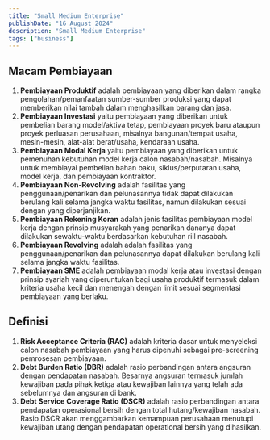 ```yaml
---
title: "Small Medium Enterprise"
publishDate: "16 August 2024"
description: "Small Medium Enterprise"
tags: ["business"]
---
```


## Macam Pembiayaan

1. **Pembiayaan Produktif** adalah pembiayaan yang diberikan dalam rangka pengolahan/pemanfaatan sumber-sumber produksi yang dapat memberikan nilai tambah dalam menghasilkan barang dan jasa.
2. **Pembiayaan Investasi** yaitu pembiayaan yang diberikan untuk pembelian barang model/aktiva tetap, pembiayaan proyek baru ataupun proyek perluasan perusahaan, misalnya bangunan/tempat usaha, mesin-mesin, alat-alat berat/usaha, kendaraan usaha.
3. **Pembiayaan Modal Kerja** yaitu pembiayaan yang diberikan untuk pemenuhan kebutuhan model kerja calon nasabah/nasabah. Misalnya untuk membiayai pembelian bahan baku, siklus/perputaran usaha, model kerja, dan pembiayaan kontraktor.
4. **Pembiayaan Non-Revolving** adalah fasilitas yang penggunaan/penarikan dan pelunasannya tidak dapat dilakukan berulang kali selama jangka waktu fasilitas, namun dilakukan sesuai dengan yang diperjanjikan.
5. **Pembiayaan Rekening Koran** adalah jenis fasilitas pembiayaan model kerja dengan prinsip musyarakah yang penarikan dananya dapat dilakukan sewaktu-waktu berdasarkan kebutuhan riil nasabah.
6. **Pembiayaan Revolving** adalah adalah fasilitas yang penggunaan/penarikan dan pelunasannya dapat dilakukan berulang kali selama jangka waktu fasilitas.
7. **Pembiayaan SME** adalah pembiayaan modal kerja atau investasi dengan prinsip syariah yang diperuntukan bagi usaha produktif termasuk dalam kriteria usaha kecil dan menengah dengan limit sesuai segmentasi pembiayaan yang berlaku.

## Definisi

1. **Risk Acceptance Criteria (RAC)** adalah kriteria dasar untuk menyeleksi calon nasabah pembiayaan yang harus dipenuhi sebagai pre-screening pemrosesan pembiayaan.
2. **Debt Burden Ratio (DBR)** adalah rasio perbandingan antara angsuran dengan pendapatan nasabah. Besarnya angsuran termasuk jumlah kewajiban pada pihak ketiga atau kewajiban lainnya yang telah ada sebelumnya dan angsuran di bank.
3. **Debt Service Coverage Ratio (DSCR)** adalah rasio perbandingan antara pendapatan operasional bersih dengan total hutang/kewajiban nasabah. Rasio DSCR akan menggambarkan kemampuan perusahaan menutupi kewajiban utang dengan pendapatan operational bersih yang dihasilkan.